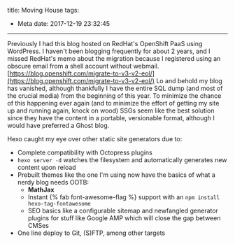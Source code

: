 title: Moving House
tags:
  - Meta
date: 2017-12-19 23:32:45
---
Previously I had this blog hosted on RedHat's OpenShift PaaS using WordPress. I haven't been blogging frequently for about 2 years, and I missed RedHat's memo about the migration because I registered using an obscure email from a shell account without webmail. [https://blog.openshift.com/migrate-to-v3-v2-eol/](https://blog.openshift.com/migrate-to-v3-v2-eol/) Lo and behold my blog has vanished, although thankfully I have the entire SQL dump (and most of the crucial media) from the beginning of this year. To minimize the chance of this happening ever again (and to minimize the effort of getting my site up and running again, knock on wood) SSGs seem like the best solution since they have the content in a portable, versionable format, although I would have preferred a Ghost blog.

Hexo caught my eye over other static site generators due to:
* Complete compatibility with Octopress plugins
* `hexo server -d` watches the filesystem and automatically generates new content upon reload
* Prebuilt themes like the one I'm using now have the basics of what a nerdy blog needs OOTB:
	* $\textbf{MathJax}$
	* Instant {% fab font-awesome-flag %} support with an `npm install hexo-tag-fontawesome`
	* SEO basics like a configurable sitemap and newfangled generator plugins for stuff like Google AMP which will close the gap between CMSes
* One line deploy to Git, (S)FTP, among other targets